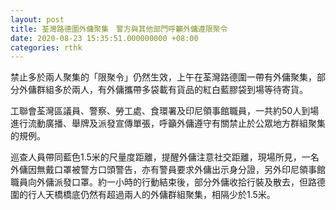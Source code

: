 ```yaml
---
layout: post
title: 荃灣路德圍外傭聚集　警方與其他部門呼籲外傭遵限聚令
date: 2020-08-23 15:35:51.000000000 +08:00
categories: rthk
---
```


禁止多於兩人聚集的「限聚令」仍然生效，上午在荃灣路德圍一帶有外傭聚集，部分外傭群組多於兩人，有外傭攜帶多袋載有貨品的紅白藍膠袋到場等待寄貨。

工聯會荃灣區議員、警察、勞工處、食環署及印尼領事館職員，一共約50人到場進行流動廣播、舉牌及派發宣傳單張，呼籲外傭遵守有關禁止於公眾地方群組聚集的規例。

巡查人員帶同藍色1.5米的尺量度距離，提醒外傭注意社交距離，現場所見，一名外傭因無戴口罩被警方口頭警告，亦有警員要求外傭出示身分證，另外印尼領事館職員向外傭派發口罩。約一小時的行動結束後，部分外傭收拾行裝及散去，但路德圍的行人天橋橋底仍然有超過兩人的外傭群組聚集，相隔少於1.5米。
